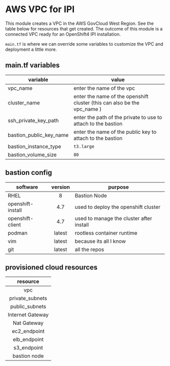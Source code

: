 # AWS VPC for IPI
This module creates a VPC in the AWS GovCloud West Region. See the table below for 
resources that get created. The outcome of this module is a connected VPC ready for
an OpenShift4 IPI installation.

`main.tf` is where we can override some variables to customize the VPC and deployment a little more.

## main.tf variables
| variable | value |
| -------- | ----- |
| vpc_name | enter the name of the vpc |
| cluster_name | enter the name of the openshift cluster (this can also be the vpc_name ) |
| ssh_private_key_path | enter the path of the private to use to attach to the bastion |
| bastion_public_key_name | enter the name of the public key to attach to the bastion |
| bastion_instance_type | `t3.large` |
| bastion_volume_size | `80` |



## bastion config
| software | version | purpose |
| -------- | :-----: | ------- |
| RHEL     | 8       | Bastion Node |
| openshift-install | 4.7 | used to deploy the openshift cluster |
| openshift-client  | 4.7 | used to manage the cluster after install |
| podman | latest | rootless container runtime |
| vim    | latest | because its all I know     |
| git    | latest | all the repos |



## provisioned cloud resources
|    resource      |
| :-----------------: |
| vpc               |
| private_subnets   |
| public_subnets    |
| Internet Gateway  |
| Nat Gateway       |
| ec2_endpoint      |
| elb_endpoint      |
| s3_endpoint       |
| bastion node      |


